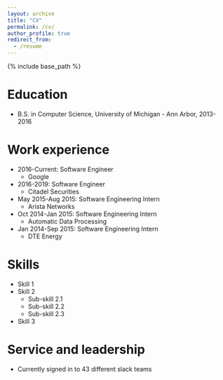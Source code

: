 ```yaml
---
layout: archive
title: "CV"
permalink: /cv/
author_profile: true
redirect_from:
  - /resume
---
```


{% include base_path %}

Education
======
* B.S. in Computer Science, University of Michigan - Ann Arbor, 2013-2016

Work experience
======
* 2016-Current: Software Engineer
  * Google
* 2016-2019: Software Engineer
  * Citadel Securities
* May 2015-Aug 2015: Software Engineering Intern
  * Arista Networks
* Oct 2014-Jan 2015: Software Engineering Intern
  * Automatic Data Processing
* Jan 2014-Sep 2015: Software Engineering Intern
  * DTE Energy

Skills
======
* Skill 1
* Skill 2
  * Sub-skill 2.1
  * Sub-skill 2.2
  * Sub-skill 2.3
* Skill 3

Service and leadership
======
* Currently signed in to 43 different slack teams
